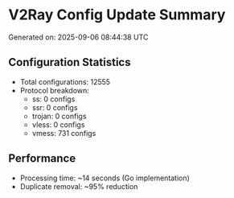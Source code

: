 # V2Ray Config Update Summary
Generated on: 2025-09-06 08:44:38 UTC

## Configuration Statistics
- Total configurations: 12555
- Protocol breakdown:
  - ss: 0 configs
  - ssr: 0 configs
  - trojan: 0 configs
  - vless: 0 configs
  - vmess: 731 configs

## Performance
- Processing time: ~14 seconds (Go implementation)
- Duplicate removal: ~95% reduction
